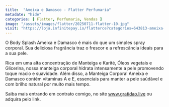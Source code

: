 ```yaml
---
title:  "Ameixa e Damasco - Flatter Perfumaria"
metadate: "hide"
categories: [ Flatter, Perfumaria, Vendas ]
image: "/assets/images/flatter/20250711-flatter-10.jpg"
visit: "https://loja.infinitepay.io/flatterce?categories=643813-ameixa-e-damasco"
---
```

O Body Splash Ameixa e Damasco é mais do que um simples spray corporal. Sua deliciosa fragrância traz o frescor e a refrescância ideais para a sua pele.

Rica em uma alta concentração de Manteiga e Karité, Óleos vegetais e Glicerina, nossa manteiga corporal hidrata intensamente a pele promovendo toque macio e suavidade. Além disso, a Manteiga Corporal Ameixa e Damasco contém vitaminas A e E, essenciais para manter a pele saúdável e com brilho natural por muito mais tempo.

Saiba mais entrando em contrato comigo, no site www.gratidao.live ou adquira pelo link.